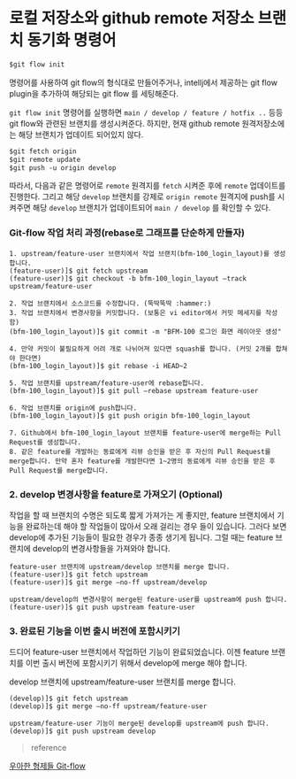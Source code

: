 # 로컬 저장소와 github remote 저장소 브랜치 동기화 명령어


```xml
$git flow init
```

명령어를 사용하여 git flow의 형식대로 만들어주거나, intellj에서 제공하는 git flow plugin을 추가하여 해당되는 git flow 를 세팅해준다.

`git flow init` 명령어를 실행하면 `main / develop / feature / hotfix ..` 등등 git flow와 관련된 브랜치를 생성시켜준다. 하지만, 현재 github remote 원격저장소에는 해당 브랜치가 업데이트 되어있지 않다. 

```xml
$git fetch origin
$git remote update
$git push -u origin develop
```

따라서, 다음과 같은 명령어로 `remote` 원격지를 `fetch` 시켜준 후에 `remote` 업데이트를 진행한다. 그리고 해당 `develop` 브랜치를 강제로 `origin remote` 원격지에 push를 시켜주면 해당 `develop` 브랜치가 업데이트되어 `main / develop` 를 확인할 수 있다.



### Git-flow 작업 처리 과정(rebase로 그래프를 단순하게 만들자)
```shell
1. upstream/feature-user 브랜치에서 작업 브랜치(bfm-100_login_layout)를 생성합니다.
(feature-user)]$ git fetch upstream
(feature-user)]$ git checkout -b bfm-100_login_layout –track upstream/feature-user

2. 작업 브랜치에서 소스코드를 수정합니다. (뚝딱뚝딱 :hammer:)
3. 작업 브랜치에서 변경사항을 커밋합니다. (보통은 vi editor에서 커밋 메세지를 작성 함)
(bfm-100_login_layout)]$ git commit -m "BFM-100 로그인 화면 레이아웃 생성"

4. 만약 커밋이 불필요하게 어려 개로 나뉘어져 있다면 squash를 합니다. (커밋 2개를 합쳐야 한다면)
(bfm-100_login_layout)]$ git rebase -i HEAD~2

5. 작업 브랜치를 upstream/feature-user에 rebase합니다.
(bfm-100_login_layout)]$ git pull –rebase upstream feature-user

6. 작업 브랜치를 origin에 push합니다.
(bfm-100_login_layout)]$ git push origin bfm-100_login_layout

7. Github에서 bfm-100_login_layout 브랜치를 feature-user에 merge하는 Pull Request를 생성합니다.
8. 같은 feature를 개발하는 동료에게 리뷰 승인을 받은 후 자신의 Pull Request를 merge합니다. 만약 혼자 feature를 개발한다면 1~2명의 동료에게 리뷰 승인을 받은 후 Pull Request를 merge합니다.
```

### 2. develop 변경사항을 feature로 가져오기 (Optional)
작업을 할 때 브랜치의 수명은 되도록 짧게 가져가는 게 좋지만, feature 브랜치에서 기능을 완료하는데 해야 할 작업들이 많아서 오래 걸리는 경우 들이 있습니다. 그러다 보면 develop에 추가된 기능들이 필요한 경우가 종종 생기게 됩니다. 그럴 때는 feature 브랜치에 develop의 변경사항들을 가져와야 합니다.
```shell
feature-user 브랜치에 upstream/develop 브랜치를 merge 합니다.
(feature-user)]$ git fetch upstream
(feature-user)]$ git merge –no-ff upstream/develop

upstream/develop의 변경사항이 merge된 feature-user를 upstream에 push 합니다.
(feature-user)]$ git push upstream feature-user
```

### 3. 완료된 기능을 이번 출시 버전에 포함시키기
드디어 feature-user 브랜치에서 작업하던 기능이 완료되었습니다. 이젠 feature 브랜치를 이번 출시 버전에 포함시키기 위해서 develop에 merge 해야 합니다.

develop 브랜치에 upstream/feature-user 브랜치를 merge 합니다.
```shell
(develop)]$ git fetch upstream
(develop)]$ git merge –no-ff upstream/feature-user

upstream/feature-user 기능이 merge된 develop를 upstream에 push 합니다.
(develop)]$ git push upstream develop
```

> reference 

[우아한 형제들 Git-flow](https://techblog.woowahan.com/2553/)
